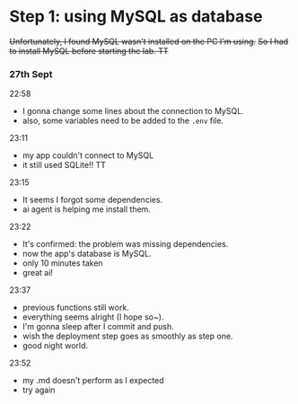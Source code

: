 # Step 1: using MySQL as database

~~Unfortunately, I found MySQL wasn't installed on the PC I'm using.~~
~~So I had to install MySQL before starting the lab. TT~~

### 27th Sept

22:58
- I gonna change some lines about the connection to MySQL.
- also, some variables need to be added to the `.env` file.

23:11
- my app couldn't connect to MySQL
- it still used SQLite!! TT

23:15
- It seems I forgot some dependencies.
- ai agent is helping me install them.

23:22
- It's confirmed: the problem was missing dependencies.
- now the app's database is MySQL. 
- only 10 minutes taken 
- great ai!

23:37
- previous functions still work.
- everything seems alright (I hope so~).
- I'm gonna sleep after I commit and push.
- wish the deployment step goes as smoothly as step one.
- good night world.

23:52
- my .md doesn't perform as I expected
- try again
